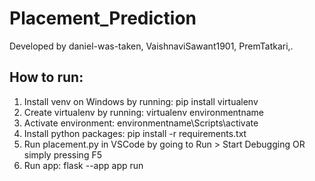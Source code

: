 # Placement_Prediction

Developed by daniel-was-taken, VaishnaviSawant1901, PremTatkari,.

## How to run:
1. Install venv on Windows by running: pip install virtualenv
2. Create virtualenv by running: virtualenv environmentname
3. Activate environment: environmentname\Scripts\activate
4. Install python packages: pip install -r requirements.txt
5. Run placement.py in VSCode by going to Run > Start Debugging OR simply pressing F5
6. Run app: flask --app app run    